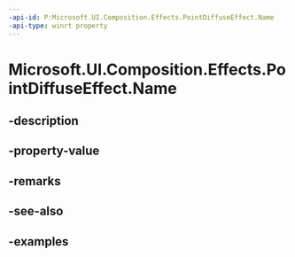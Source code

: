 ```yaml
---
-api-id: P:Microsoft.UI.Composition.Effects.PointDiffuseEffect.Name
-api-type: winrt property
---
```


# Microsoft.UI.Composition.Effects.PointDiffuseEffect.Name

<!--
public string Name { get; set; }
-->


## -description

## -property-value

## -remarks

## -see-also

## -examples


